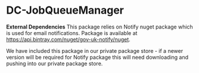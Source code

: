 
# DC-JobQueueManager
**External Dependencies**
This package relies on Notify nuget package which is used for email notifications. Package is available at https://api.bintray.com/nuget/gov-uk-notify/nuget.

We have included this package in our private package store - if a newer version will be required for Notify package this will need downloading and pushing into our private package store.
